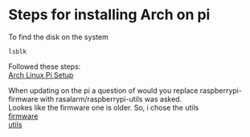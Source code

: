 # Steps for installing Arch on pi

To find the disk on the system

`lsblk`

Followed these steps:<br>
[Arch Linux Pi Setup](https://archlinuxarm.org/platforms/armv8/broadcom/raspberry-pi-4)

When updating on the pi a question of would you replace raspberrypi-firmware with rasalarm/raspberrypi-utils was asked.<br>
Lookes like the firmware one is older. So, i chose the utils<br>
[firmware](https://archlinuxarm.org/packages/armv7h/firmware-raspberrypi) <br>
[utils](https://archlinuxarm.org/packages/armv7h/raspberrypi-utils) <br>
